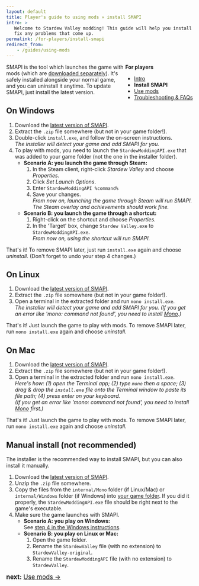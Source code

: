 ```yaml
---
layout: default
title: Player's guide to using mods » install SMAPI
intro: >
   Welcome to Stardew Valley modding! This guide will help you install mods and
   fix any problems that come up.
permalink: /for-players/install-smapi
redirect_from:
    - /guides/using-mods
---
```


<div class="scroll-box" style="float: right;">
    <strong>For players</strong>
    <ul>
        <li><a href="/for-players/intro">Intro</a></li>
        <li><strong>Install SMAPI</strong></li>
        <li><a href="/for-players/use-mods">Use mods</a></li>
        <li><a href="/for-players/faqs">Troubleshooting & FAQs</a></li>
    </ul>
</div>

SMAPI is the tool which launches the game with mods (which are [downloaded separately](#using-mods)).
It's safely installed alongside your normal game, and you can uninstall it anytime. To update SMAPI,
just install the latest version.

## On Windows
1. Download the [latest version of SMAPI](https://github.com/Pathoschild/SMAPI/releases).
2. Extract the `.zip` file somewhere (but not in your game folder!).
3. Double-click `install.exe`, and follow the on-screen instructions.  
   _The installer will detect your game and add SMAPI for you._
4. To play with mods, you need to launch the `StardewModdingAPI.exe` that was added to your game folder (not the one in the installer folder).  
   * **Scenario A: you launch the game through Steam:**
     1. In the Steam client, right-click _Stardew Valley_ and choose _Properties_.
     2. Click _Set Launch Options_.
     3. Enter `StardewModdingAPI %command%`
     4. Save your changes.  
        _From now on, launching the game through Steam will run SMAPI. The Steam overlay and
        achievements should work fine._
   * **Scenario B: you launch the game through a shortcut:**
     1. Right-click on the shortcut and choose _Properties_.
     2. In the 'Target' box, change `Stardew Valley.exe` to `StardewModdingAPI.exe`.  
        _From now on, using the shortcut will run SMAPI._

That's it! To remove SMAPI later, just run `install.exe` again and choose _uninstall_. (Don't
forget to undo your step 4 changes.)

## On Linux
1. Download the [latest version of SMAPI](https://github.com/Pathoschild/SMAPI/releases).
2. Extract the `.zip` file somewhere (but not in your game folder!).
3. Open a terminal in the extracted folder and run `mono install.exe`.  
   _The installer will detect your game and add SMAPI for you. (If you get an error like
   'mono: command not found', you need to install [Mono](http://www.mono-project.com/).)_

That's it! Just launch the game to play with mods. To remove SMAPI later, run `mono install.exe`
again and choose _uninstall_.

## On Mac
1. Download the [latest version of SMAPI](https://github.com/Pathoschild/SMAPI/releases).
2. Extract the `.zip` file somewhere (but not in your game folder!).
3. Open a terminal in the extracted folder and run `mono install.exe`.  
   _Here's how: (1) open the Terminal app; (2) type `mono` then a space; (3) drag & drop the
   `install.exe` file onto the Terminal window to paste its file path; (4) press enter on your
   keyboard._  
   _(If you get an error like 'mono: command not found', you need to install
   [Mono](http://www.mono-project.com/) first.)_

That's it! Just launch the game to play with mods. To remove SMAPI later, run `mono install.exe`
again and choose _uninstall_.

## Manual install (not recommended)
The installer is the recommended way to install SMAPI, but you can also install it manually.

1. Download the [latest version of SMAPI](https://github.com/Pathoschild/SMAPI/releases).
2. Unzip the `.zip` file somewhere.
3. Copy the files from the `internal/Mono` folder (if Linux/Mac) or `internal/Windows` folder (if
   Windows) into [your game folder](http://canimod.com/for-devs/faqs#game-folder). If you did it
   properly, the `StardewModdingAPI.exe` file should be right next to the game's executable.
4. Make sure the game launches with SMAPI.
   * **Scenario A: you play on Windows:**  
     See [step 4 in the Windows instructions](#on-windows).
   * **Scenario B: you play on Linux or Mac:**  
     1. Open the game folder.
     2. Rename the `StardewValley` file (with no extension) to `StardewValley-original`.
     3. Rename the `StardewModdingAPI` file (with no extension) to `StardewValley`.

<div class="scroll-box" style="display: inline-block;">
<big><strong>next:</strong> <a href="/for-players/use-mods">Use mods →</a></big>
</div>
